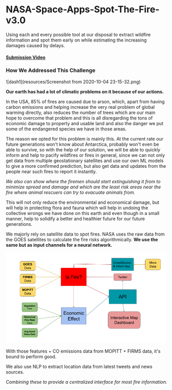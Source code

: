 # NASA-Space-Apps-Spot-The-Fire-v3.0

Using each and every possible tool at our disposal to extract wildfire information and spot them early on while estimating the increasing damages caused by delays.

#### [Submission Video](https://www.youtube.com/watch?v=quUQmvZF4eE&feature=youtu.be)

### How We Addressed This Challenge

![dash1](resources/Screenshot from 2020-10-04 23-15-32.png)

__Our earth has had a lot of climatic problems on it because of our actions.__

In the USA, 85% of fires are caused due to arson, which, apart from having carbon emissions and helping increase the very real problem of global warming directly, also reduces the number of trees which are our main hope to overcome that problem and this is all disregarding the tons of economic damage to property and usable land and also the danger we put some of the endangered species we have in those areas.

The reason we opted for this problem is mainly this. At the current rate our future generations won't know about Antarctica, probably won't even be able to survive, so with the help of our solution, we will be able to quickly inform and help to pacify wildfires or fires in general, since we can not only get data from multiple geostationary satellites and use our own ML models to give a more confirmed prediction, but also get data and updates from the people near such fires to report it instantly.

_We also can show where the firemen should start extinguishing it from to minimize spread and damage and which are the least risk areas near the fire where animal rescuers can try to evacuate animals from._

This will not only reduce the environmental and economical damage, but will help in protecting flora and fauna which will help in undoing the collective wrongs we have done on this earth and even though in a small manner, help to solidify a better and healthier future for our future generations.

We majorly rely on satellite data to spot fires. NASA uses the raw data from the GOES satellites to calculate the fire risks algorithmically. __We use the same but as input channels for a neural network.__

![arch](resources/arch.png)

With those features + CO emissions data from MOPITT + FIRMS data, it's bound to perform good.

We also use NLP to extract location data from latest tweets and news sources.

_Combining these to provide a centralized interface for most fire information._

